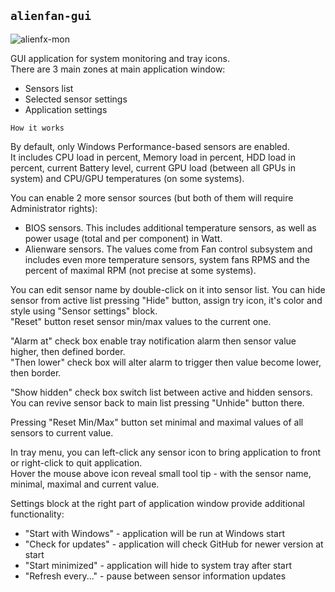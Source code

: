 ## `alienfan-gui`

![alienfx-mon](https://github.com/T-Troll/alienfx-tools/blob/master/Doc/img/mon.png?raw=true)

GUI application for system monitoring and tray icons.  
There are 3 main zones at main application window:
- Sensors list
- Selected sensor settings
- Application settings

```
How it works
```

By default, only Windows Performance-based sensors are enabled.  
It includes CPU load in percent, Memory load in percent, HDD load in percent, current Battery level, current GPU load (between all GPUs in system) and CPU/GPU temperatures (on some systems).

You can enable 2 more sensor sources (but both of them will require Administrator rights):
- BIOS sensors. This includes additional temperature sensors, as well as power usage (total and per component) in Watt.
- Alienware sensors. The values come from Fan control subsystem and includes even more temperature sensors, system fans RPMS and the percent of maximal RPM (not precise at some systems).

You can edit sensor name by double-click on it into sensor list.
You can hide sensor from active list pressing "Hide" button, assign try icon, it's color and style using "Sensor settings" block.  
"Reset" button reset sensor min/max values to the current one.

"Alarm at" check box enable tray notification alarm then sensor value higher, then defined border.  
"Then lower" check box will alter alarm to trigger then value become lower, then border.  

"Show hidden" check box switch list between active and hidden sensors. You can revive sensor back to main list pressing "Unhide" button there.

Pressing "Reset Min/Max" button set minimal and maximal values of all sensors to current value.

In tray menu, you can left-click any sensor icon to bring application to front or right-click to quit application.  
Hover the mouse above icon reveal small tool tip - with the sensor name, minimal, maximal and current value.

Settings block at the right part of application window provide additional functionality:
- "Start with Windows" - application will be run at Windows start
- "Check for updates" - application will check GitHub for newer version at start
- "Start minimized" - application will hide to system tray after start
- "Refresh every..." - pause between sensor information updates


